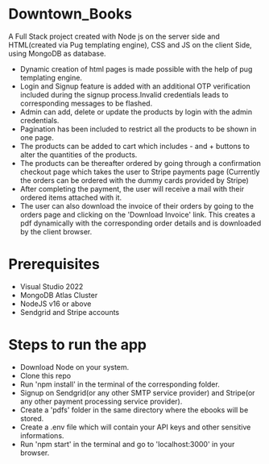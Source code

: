 # Downtown_Books
A Full Stack project created with Node js on the server side and HTML(created via Pug templating engine), CSS and JS on the client Side, using MongoDB as database.

  - Dynamic creation of html pages is made possible with the help of pug templating engine.
  - Login and Signup feature is added with an additional OTP verification included during the signup process.Invalid credentials leads to corresponding messages to be flashed.
  - Admin can add, delete or update the products by login with the admin credentials.
  - Pagination has been included to restrict all the products to be shown in one page.
  - The products can be added to cart which includes - and + buttons to alter the quantities of the products.
  - The products can be thereafter ordered by going through a confirmation checkout page which takes the user to Stripe payments page (Currently the orders can be ordered with the dummy cards provided by Stripe)
  - After completing the payment, the user will receive a mail with their ordered items attached with it.
  - The user can also download the invoice of their orders by going to the orders page and clicking on the 'Download Invoice' link. This creates a pdf dynamically with the corresponding order details and is downloaded by the client browser.

# Prerequisites

  - Visual Studio 2022
  - MongoDB Atlas Cluster
  - NodeJS v16 or above
  - Sendgrid and Stripe accounts

# Steps to run the app

  - Download Node on your system.
  - Clone this repo
  - Run 'npm install' in the terminal of the corresponding folder.
  - Signup on Sendgrid(or any other SMTP service provider) and Stripe(or any other payment processing service provider).
  - Create a 'pdfs' folder in the same directory where the ebooks will be stored.
  - Create a .env file which will contain your API keys and other sensitive informations.
  - Run 'npm start' in the terminal and go to 'localhost:3000' in your browser.
